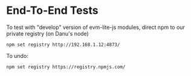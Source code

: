 # End-To-End Tests

To test with "develop" version of evm-lite-js modules, direct npm to our private
registry (on Danu's node)

```
npm set registry http://192.168.1.12:4873/
```

To undo:

```
npm set registry https://registry.npmjs.com/
```